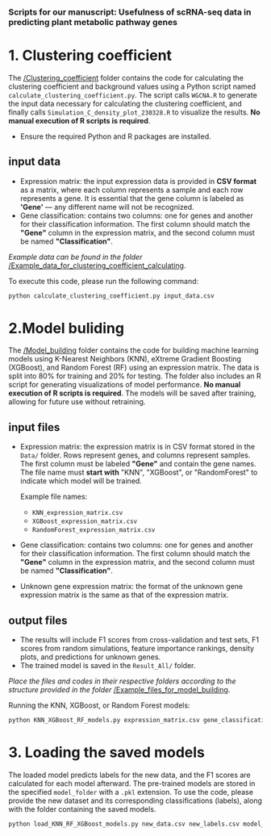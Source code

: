 ### **Scripts for our manuscript: Usefulness of scRNA-seq data in predicting plant metabolic pathway genes**

# 1. Clustering coefficient
The [/Clustering_coefficient](https://github.com/peipeiwang6/Manuscript/tree/main/2024_scRNA_in_pathway_prediction/Clustering_coefficient) folder contains the code for calculating the clustering coefficient and background values using a Python script named `calculate_clustering_coefficient.py`. The script calls `WGCNA.R` to generate the input data necessary for calculating the clustering coefficient, and finally calls `Simulation_C_density_plot_230328.R` to visualize the results. **No manual execution of R scripts is required**.
* Ensure the required Python and R packages are installed.

## input data
* Expression matrix: the input expression data is provided in **CSV format** as a matrix, where each column represents a sample and each row represents a gene. It is essential that the gene column is labeled as **'Gene'** — any different name will not be recognized.
* Gene classification: contains two columns: one for genes and another for their classification information. The first column should match the **"Gene"** column in the expression matrix, and the second column must be named **"Classification"**. 

*Example data can be found in the folder* [/Example_data_for_clustering_coefficient_calculating](https://github.com/peipeiwang6/Manuscript/tree/main/2024_scRNA_in_pathway_prediction/Example_data_for_clustering_coefficient_calculating).

To execute this code, please run the following command:
```bash
python calculate_clustering_coefficient.py input_data.csv
```

# 2.Model buliding
The [/Model_building](https://github.com/peipeiwang6/Manuscript/tree/main/2024_scRNA_in_pathway_prediction/Model_buliding) folder contains the code for building machine learning models using K-Nearest Neighbors (KNN), eXtreme Gradient Boosting (XGBoost), and Random Forest (RF) using an expression matrix. The data is split into 80% for training and 20% for testing. The folder also includes an R script for generating visualizations of model performance. **No manual execution of R scripts is required**. The models will be saved after training, allowing for future use without retraining. 

## input files
* Expression matrix: the expression matrix is in CSV format stored in the `Data/` folder. Rows represent genes, and columns represent samples. The first column must be labeled **"Gene"** and contain the gene names. The file name must **start with** "KNN",  "XGBoost", or "RandomForest" to indicate which model will be trained.
    
    Example file names:
    - `KNN_expression_matrix.csv`
    - `XGBoost_expression_matrix.csv`
    - `RandomForest_expression_matrix.csv`

* Gene classification: contains two columns: one for genes and another for their classification information. The first column should match the **"Gene"** column in the expression matrix, and the second column must be named **"Classification"**. 
* Unknown gene expression matrix: the format of the unknown gene expression matrix is the same as that of the expression matrix.

## output files
* The results will include F1 scores from cross-validation and test sets, F1 scores from random simulations, feature importance rankings, density plots, and predictions for unknown genes.
* The trained model is saved in the `Result_All/` folder.

*Place the files and codes in their respective folders according to the structure provided in the folder* [/Example_files_for_model_building](https://github.com/peipeiwang6/Manuscript/tree/main/2024_scRNA_in_pathway_prediction/Example_data).

Running the KNN, XGBoost, or Random Forest models:
```bash
python KNN_XGBoost_RF_models.py expression_matrix.csv gene_classification.csv unknown_gene_expression.csv
```

# 3. Loading the saved models
The loaded model predicts labels for the new data, and the F1 scores are calculated for each model afterward. The pre-trained models are stored in the specified `model_folder` with a `.pkl` extension. To use the code, please provide the new dataset and its corresponding classifications (labels), along with the folder containing the saved models.

```bash
python load_KNN_RF_XGBoost_models.py new_data.csv new_labels.csv model_folder/
```
